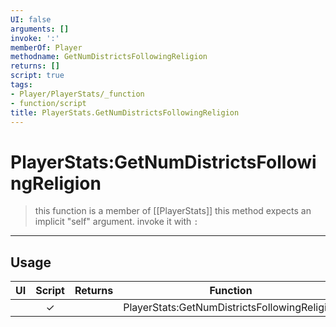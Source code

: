 ```yaml
---
UI: false
arguments: []
invoke: ':'
memberOf: Player
methodname: GetNumDistrictsFollowingReligion
returns: []
script: true
tags:
- Player/PlayerStats/_function
- function/script
title: PlayerStats.GetNumDistrictsFollowingReligion
---
```

# PlayerStats:GetNumDistrictsFollowingReligion
> this function is a member of [[PlayerStats]]
> this method expects an implicit "self" argument. invoke it with `:`
-----
## Usage
|  UI | Script | Returns | Function | Arguments |
|:---:|:------:|-------:|:--------:|:---------|
| |✓||PlayerStats:GetNumDistrictsFollowingReligion||
